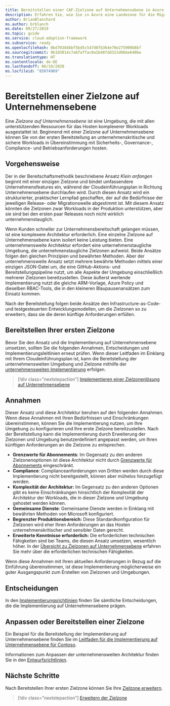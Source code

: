 ```yaml
---
title: Bereitstellen einer CAF-Zielzone auf Unternehmensebene in Azure
description: Erfahren Sie, wie Sie in Azure eine Landezone für die Migration bereitstellen.
author: BrianBlanchard
ms.author: brblanch
ms.date: 09/27/2019
ms.topic: guide
ms.service: cloud-adoption-framework
ms.subservice: ready
ms.openlocfilehash: 0bd70384bbf5bd5c547d8fb364e70e275900b8bf
ms.sourcegitcommit: 9b183014c7a6faffac0a1b48fdd321d9bbe640be
ms.translationtype: HT
ms.contentlocale: de-DE
ms.lasthandoff: 06/19/2020
ms.locfileid: "85074969"
---
```

# <a name="deploy-an-enterprise-scale-landing-zone"></a>Bereitstellen einer Zielzone auf Unternehmensebene

Eine _Zielzone auf Unternehmensebene_ ist eine Umgebung, die mit allen unterstützenden Ressourcen für das Hosten komplexerer Workloads ausgestattet ist. Beginnend mit einer Zielzone auf Unternehmensebene können Sie von der ersten Bereitstellung an unternehmenskritische und sichere Workloads in Übereinstimmung mit Sicherheits-, Governance-, Compliance- und Betriebsanforderungen hosten.

## <a name="approach"></a>Vorgehensweise

Der in der Bereitschaftsmethodik beschriebene Ansatz _Klein anfangen_ beginnt mit einer einzigen Zielzone und bindet umfassendere Unternehmensfeatures ein, während der Cloudeinführungsplan in Richtung Unternehmensebene durchlaufen wird. Durch diesen Ansatz wird ein strukturierter, praktischer Lernpfad geschaffen, der auf die Bedürfnisse der jeweiligen Release- oder Migrationswelle abgestimmt ist. Mit diesem Ansatz könnten die Zielzonen zwar Workloads in der Produktion unterstützen, aber sie sind bei den ersten paar Releases noch nicht wirklich unternehmenstauglich.

Wenn Kunden schneller zur Unternehmensbereitschaft gelangen müssen, ist eine komplexere Architektur erforderlich. Eine einzelne Zielzone auf Unternehmensebene kann isoliert keine Leistung bieten. Eine unternehmensweite Architektur erfordert eine unternehmenstaugliche Umgebung, die unternehmenstaugliche Zielzonen aufweist. Beide Ansätze folgen den gleichen Prinzipien und bewährten Methoden. Aber der unternehmensweite Ansatz setzt mehrere bewährte Methoden mittels einer einzigen JSON-Datei um, die eine GitHub-Aktions- und Bereitstellungspipeline nutzt, um alle Aspekte der Umgebung einschließlich mehrerer Zielzonen bereitzustellen. Diese äußerst wertende Implementierung nutzt die gleiche ARM-Vorlage, Azure Policy und dieselben RBAC-Tools, die in den kleineren Blaupausenansätzen zum Einsatz kommen.

Nach der Bereitstellung folgen beide Ansätze den Infrastructure-as-Code- und testgesteuerten Entwicklungsmodellen, um die Zielzonen so zu erweitern, dass sie die deren künftige Anforderungen erfüllen.

## <a name="deploy-the-first-landing-zone"></a>Bereitstellen Ihrer ersten Zielzone

Bevor Sie den Ansatz und die Implementierung auf Unternehmensebene umsetzen, sollten Sie die folgenden Annahmen, Entscheidungen und Implementierungsleitlinien erneut prüfen. Wenn dieser Leitfaden im Einklang mit Ihrem Cloudeinführungsplan ist, kann die Bereitstellung der unternehmensweiten Umgebung und Zielzone mithilfe der [ unternehmensweiten Implementierung](../enterprise-scale/implementation.md) erfolgen.

> [!div class="nextstepaction"]
> [Implementieren einer Zielzonenlösung auf Unternehmensebene](../enterprise-scale/implementation.md)

## <a name="assumptions"></a>Annahmen

Dieser Ansatz und diese Architektur beruhen auf den folgenden Annahmen. Wenn diese Annahmen mit Ihren Bedürfnissen und Einschränkungen übereinstimmen, können Sie die Implementierung nutzen, um Ihre Umgebung zu konfigurieren und Ihre erste Zielzone bereitzustellen. Nach der Bereitstellung kann die Implementierung durch Erweiterung der Zielzonen und Umgebung benutzerdefiniert angepasst werden, um Ihren künftigen Anforderungen an die Zielzone zu entsprechen.

- **Grenzwerte für Abonnements**: Im Gegensatz zu den anderen Zielzonenoptionen ist diese Architektur nicht durch [Grenzwerte für Abonnements](https://docs.microsoft.com/azure/azure-resource-manager/management/azure-subscription-service-limits) eingeschränkt.
- **Compliance**: Complianceanforderungen von Dritten werden durch diese Implementierung nicht bereitgestellt, können aber mühelos hinzugefügt werden.
- **Komplexität der Architektur:** Im Gegensatz zu den anderen Optionen gibt es keine Einschränkungen hinsichtlich der Komplexität der Architektur der Workloads, die in dieser Zielzone und Umgebung gehostet werden können.
- **Gemeinsame Dienste**: Gemeinsame Dienste werden in Einklang mit bewährten Methoden von Microsoft konfiguriert.
- **Begrenzter Produktionsbereich:** Diese Standardkonfiguration für Zielzonen wird eher Ihren Anforderungen an das Hosten unternehmenskritischer und sensibler Daten gerecht.
- **Erweiterte Kenntnisse erforderlich:** Die erforderlichen technischen Fähigkeiten sind bei Teams, die diesen Ansatz umsetzen, wesentlich höher. In der [Übersicht zu Zielzonen auf Unternehmensebene](../enterprise-scale/index.md) erfahren Sie mehr über die erforderlichen technischen Fähigkeiten.

Wenn diese Annahmen mit Ihren aktuellen Anforderungen in Bezug auf die Einführung übereinstimmen, ist diese Implementierung möglicherweise ein guter Ausgangspunkt zum Erstellen von Zielzonen und Umgebungen.

## <a name="decisions"></a>Entscheidungen

In den [Implementierungsrichtlinien](../enterprise-scale/implementation-guidelines.md) finden Sie sämtliche Entscheidungen, die die Implementierung auf Unternehmensebene prägen.

## <a name="customize-or-deploy-a-landing-zone"></a>Anpassen oder Bereitstellen einer Zielzone

Ein Beispiel für die Bereitstellung der Implementierung auf Unternehmensebene finden Sie im [Leitfaden für die Implementierung auf Unternehmensebene für Contoso](https://github.com/Azure/Enterprise-Scale/blob/main/docs/reference/contoso/Readme.md).

Informationen zum Anpassen der unternehmensweiten Architektur finden Sie in den [Entwurfsrichtlinien](../enterprise-scale/design-guidelines.md).

## <a name="next-steps"></a>Nächste Schritte

Nach Bereitstellen Ihrer ersten Zielzone können Sie Ihre [Zielzone erweitern](../considerations/index.md).

> [!div class="nextstepaction"]
> [Erweitern der Zielzone](../considerations/index.md)
